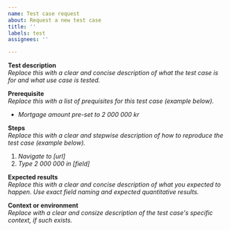 ```yaml
---
name: Test case request
about: Request a new test case
title: ''
labels: test
assignees: ''

---
```


**Test description**  
_Replace this with a clear and concise description of what the test case is for and what use case is tested._

**Prerequisite**  
_Replace this with a list of prequisites for this test case (example below)._

- _Mortgage amount pre-set to 2 000 000 kr_

**Steps**  
_Replace this with a clear and stepwise description of how to reproduce the test case (example below)._

1. _Navigate to [url]_
2. _Type 2 000 000 in [field]_

**Expected results**  
_Replace this with a clear and concise description of what you expected to happen. Use exact field naming and expected quantitative results._

**Context or environment**  
_Replace with a clear and consize description of the test case's specific context, if such exists._
